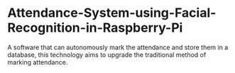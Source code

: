 # Attendance-System-using-Facial-Recognition-in-Raspberry-Pi
A software that can autonomously mark the attendance and store them in a database, this technology aims to upgrade the traditional method of marking attendance.
